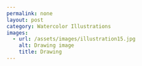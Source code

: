 ```yaml
---
permalink: none
layout: post
category: Watercolor Illustrations
images:   
  - url: /assets/images/illustration15.jpg
    alt: Drawing image
    title: Drawing
---
```

